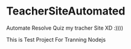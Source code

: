 # TeacherSiteAutomated
Automate Resolve Quiz my tracher Site XD :)))) 

This is Test Project For Tranning Nodejs 
